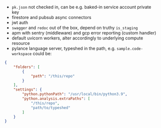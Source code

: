 - `pk.json` not checked in, can be e.g. baked-in service account private key
- firestore and pubsub async connectors
- jwt auth
- `swagger` and `redoc` out of the box, depend on truthy `is_staging`
- apm with sentry (middleware) and gcp error reporting (custom handler)
- default uvicorn workers, alter accordingly to underlying compute resource
- pylance language server, typeshed in the path, e.g. `sample.code-workspace` could be:
```json
{
    "folders": [
        {
            "path": "/this/repo"
        }
    ],
    "settings": {
        "python.pythonPath": "/usr/local/bin/python3.9",
        "python.analysis.extraPaths": [
            "/this/repo",
            "path/to/typeshed"
        ]
    }
}
```